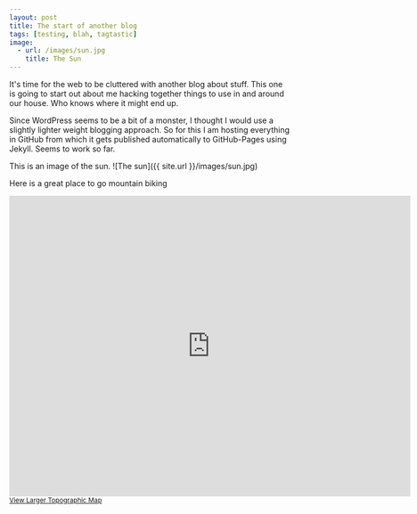 ```yaml
---
layout: post
title: The start of another blog
tags: [testing, blah, tagtastic]
image: 
  - url: /images/sun.jpg
    title: The Sun
---
```


It's time for the web to be cluttered with another blog about stuff.  This one is going to start out about me hacking together things to use in and around our house.  Who knows where it might end up.

Since WordPress seems to be a bit of a monster, I thought I would use a slightly lighter weight blogging approach.  So for this I am hosting everything in GitHub from which it gets published automatically to GitHub-Pages using Jekyll.  Seems to work so far.

This is an image of the sun.
![The sun]({{ site.url }}/images/sun.jpg)

Here is a great place to go mountain biking
<iframe width="720" height="540" frameborder="0" scrolling="no" marginheight="0" marginwidth="0" src="http://www.topomap.co.nz/NZTopoMapEmbedded?v=2&ll=-43.163182,171.702318&z=13"></iframe><br /><small><a href="http://www.topomap.co.nz/NZTopoMap?v=2&ll=-43.163182,171.702318&z=13" style="text-align:left">View Larger Topographic Map</a></small>


